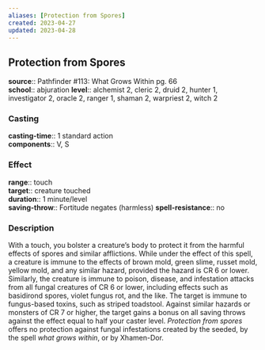 ```yaml
---
aliases: [Protection from Spores]
created: 2023-04-27
updated: 2023-04-28
---
```


## Protection from Spores

**source**:: Pathfinder \#113: What Grows Within pg. 66  
**school**:: abjuration
**level**:: alchemist 2, cleric 2, druid 2, hunter 1, investigator 2, oracle 2, ranger 1, shaman 2, warpriest 2, witch 2

### Casting

**casting-time**:: 1 standard action  
**components**:: V, S

### Effect

**range**:: touch  
**target**:: creature touched  
**duration**:: 1 minute/level  
**saving-throw**:: Fortitude negates (harmless)
**spell-resistance**:: no

### Description

With a touch, you bolster a creature’s body to protect it from the harmful effects of spores and similar afflictions. While under the effect of this spell, a creature is immune to the effects of brown mold, green slime, russet mold, yellow mold, and any similar hazard, provided the hazard is CR 6 or lower. Similarly, the creature is immune to poison, disease, and infestation attacks from all fungal creatures of CR 6 or lower, including effects such as basidirond spores, violet fungus rot, and the like. The target is immune to fungus-based toxins, such as striped toadstool. Against similar hazards or monsters of CR 7 or higher, the target gains a bonus on all saving throws against the effect equal to half your caster level. *Protection from spores* offers no protection against fungal infestations created by the seeded, by the spell *what grows within*, or by Xhamen-Dor.
